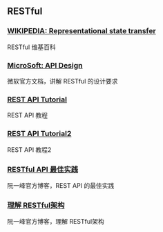 ## RESTful

### [WIKIPEDIA: Representational state transfer](https://en.wikipedia.org/wiki/Representational_state_transfer)

RESTful 维基百科

### [MicroSoft: API Design](https://docs.microsoft.com/en-us/azure/architecture/best-practices/api-design)

微软官方文档，讲解 RESTful 的设计要求

### [REST API Tutorial](https://restfulapi.net/)

REST API 教程

### [REST API Tutorial2](https://www.restapitutorial.com/)

REST API 教程2

### [RESTful API 最佳实践](http://www.ruanyifeng.com/blog/2018/10/restful-api-best-practices.html)

阮一峰官方博客，REST API 的最佳实践

### [理解 RESTful架构](https://www.ruanyifeng.com/blog/2011/09/restful.html)

阮一峰官方博客，理解 RESTful架构
